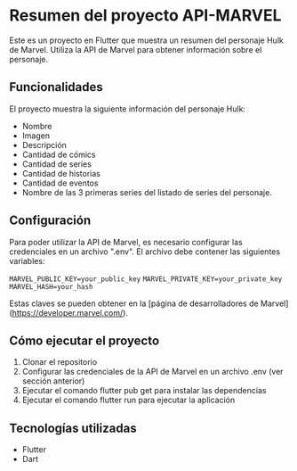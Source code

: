# Resumen del proyecto API-MARVEL
Este es un proyecto en Flutter que muestra un resumen del personaje Hulk de Marvel. Utiliza la API de Marvel para obtener información sobre el personaje.

## Funcionalidades
El proyecto muestra la siguiente información del personaje Hulk:

- Nombre
- Imagen
- Descripción
- Cantidad de cómics
- Cantidad de series
- Cantidad de historias
- Cantidad de eventos
- Nombre de las 3 primeras series del listado de series del personaje.

## Configuración
Para poder utilizar la API de Marvel, es necesario configurar las credenciales en un archivo ".env". El archivo debe contener las siguientes variables:

`MARVEL_PUBLIC_KEY=your_public_key`
`MARVEL_PRIVATE_KEY=your_private_key`
`MARVEL_HASH=your_hash`

Estas claves se pueden obtener en la [página de desarrolladores de Marvel] (https://developer.marvel.com/).

## Cómo ejecutar el proyecto
1. Clonar el repositorio
2. Configurar las credenciales de la API de Marvel en un archivo .env (ver sección anterior)
3. Ejecutar el comando flutter pub get para instalar las dependencias
4. Ejecutar el comando flutter run para ejecutar la aplicación

## Tecnologías utilizadas
- Flutter
- Dart